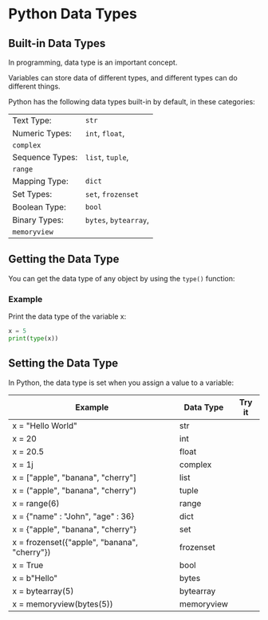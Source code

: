 
Python Data Types
=================


Built-in Data Types
-------------------


In programming, data type is an important concept.


Variables can store data of different types, and different types can do 
different things.


Python has the following data types built-in by default, in these categories:




|  |  |
| --- | --- |
| Text Type: | `str` |
| Numeric Types: | `int`, `float`,
 `complex` |
| Sequence Types: | `list`, `tuple`, 
 `range` |
| Mapping Type: | `dict` |
| Set Types: | `set`, `frozenset` |
| Boolean Type: | `bool` |
| Binary Types: | `bytes`, `bytearray`, 
 `memoryview` |


Getting the Data Type
---------------------


You can get the data type of any object by using the `type()` function:



### Example


Print the data type of the variable x:



```python
x = 5
print(type(x))

```


Setting the Data Type
---------------------


In Python, the data type is set when you assign a value to a variable:




| Example | Data Type | Try it |
| --- | --- | --- |
| x = "Hello World" | str |  |
| x = 20 | int |  |
| x = 20.5 | float |  |
| x = 1j | complex |  |
| x = ["apple", "banana", "cherry"] | list |  |
| x = ("apple", "banana", "cherry") | tuple |  |
| x = range(6) | range |  |
| x = {"name" : "John", "age" : 36} | dict |  |
| x = {"apple", "banana", "cherry"} | set |  |
| x = frozenset({"apple", "banana", "cherry"}) | frozenset |  |
| x = True | bool |  |
| x = b"Hello" | bytes |  |
| x = bytearray(5) | bytearray |  |
| x = memoryview(bytes(5)) | memoryview |  |


